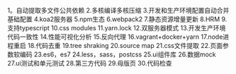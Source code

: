 1。自动提取多文件公共依赖
2.多核编译多核压缩
3.开发和生产环境配置自动合并基础配置
4.koa2服务器
5.npm生态
6.webpack2
7.静态资源增量更新
8.HRM
9.支持typescript
10.css modules
11.yarn.lock
12.双服务器模式
13.开发生产环境代码一致性
14.性能可视化分析
15.反向代理
16.vagrant+docker+yarn
17.node进程重启
18.代码去重
19.tree shraking
20.source map
21.css文件提取
22.页面参数软编码
23.es6，es7
24.less，sass，postcss
25.ui组件库
26.数据mock
27.ui测试和单元测试
28.第三方代码
29.母版页
30.代码检查
